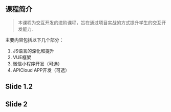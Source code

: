 ## 课程简介

> 本课程为交互开发的进阶课程，旨在通过项目实战的方式提升学生的交互开发能力.

主要内容包括以下几个部分：

1. JS语言的深化和提升
2. VUE框架
3. 微信小程序开发（可选）
4. APICloud APP开发（可选）


## Slide 1.2



## Slide 2